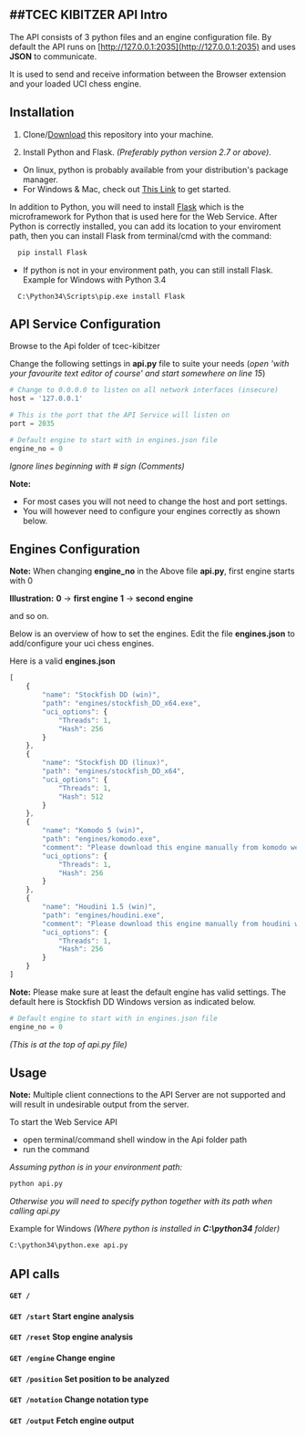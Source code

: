##TCEC KIBITZER API
Intro
-----

The API consists of 3 python files and an engine configuration file.
By default the API runs on [http://127.0.0.1:2035](http://127.0.0.1:2035) and uses __JSON__ to communicate.

It is used to send and receive information between the Browser extension and your loaded UCI chess engine.

Installation
------------

1. Clone/[Download](https://github.com/nssy/tcec-kibitzer/archive/master.zip) this repository into your machine.

2. Install Python and Flask. _(Preferably python version 2.7 or above)_.

  - On linux, python is probably available from your distribution's package manager.
  - For Windows & Mac, check out [This Link](https://www.python.org/download/) to get started.

  In addition to Python, you will need to install [Flask](http://flask.pocoo.org/) which is the microframework for Python that is used here for the Web Service.
  After Python is correctly installed, you can add its location to your enviroment path,
  then you can install Flask from terminal/cmd with the command:

```sh
  pip install Flask
```

 - If python is not in your environment path, you can still install Flask.
 Example for Windows with Python 3.4

```
  C:\Python34\Scripts\pip.exe install Flask
```

API Service Configuration
-------------------------

Browse to the Api folder of tcec-kibitzer

Change the following settings in __api.py__ file to suite your needs
(_open 'with your favourite text editor of course' and start somewhere on line 15_)
```python
# Change to 0.0.0.0 to listen on all network interfaces (insecure)
host = '127.0.0.1'

# This is the port that the API Service will listen on
port = 2035

# Default engine to start with in engines.json file
engine_no = 0
```
_Ignore lines beginning with # sign (Comments)_

__Note:__

 - For most cases you will not need to change the host and port settings.
 - You will however need to configure your engines correctly as shown below.

Engines Configuration
---------------------

__Note:__
When changing __engine_no__ in the Above file __api.py__, first engine starts with 0

__Illustration:__
__0__ -> __first engine__
__1__ -> __second engine__

and so on.

Below is an overview of how to set the engines.
Edit the file __engines.json__ to add/configure your uci chess engines.

Here is a valid __engines.json__
```javascript
[
	{
		"name": "Stockfish DD (win)",
		"path": "engines/stockfish_DD_x64.exe",
		"uci_options": {
			"Threads": 1,
			"Hash": 256
		}
	},
	{
		"name": "Stockfish DD (linux)",
		"path": "engines/stockfish_DD_x64",
		"uci_options": {
			"Threads": 1,
			"Hash": 512
		}
	},
	{
		"name": "Komodo 5 (win)",
		"path": "engines/komodo.exe",
		"comment": "Please download this engine manually from komodo website",
		"uci_options": {
			"Threads": 1,
			"Hash": 256
		}
	},
	{
		"name": "Houdini 1.5 (win)",
		"path": "engines/houdini.exe",
		"comment": "Please download this engine manually from houdini website",
		"uci_options": {
			"Threads": 1,
			"Hash": 256
		}
	}
]
```

__Note:__ Please make sure at least the default engine has valid settings.
The default here is Stockfish DD Windows version
as indicated below.
```python
# Default engine to start with in engines.json file
engine_no = 0
```
_(This is at the top of api.py file)_

Usage
-----

__Note:__ Multiple client connections to the API Server are not supported and will result in undesirable output from the server.

To start the Web Service API

- open terminal/command shell window in the Api folder path
- run the command

_Assuming python is in your environment path:_
```sh
python api.py
```
_Otherwise you will need to specify python together with its path when calling api.py_

Example for Windows _(Where python is installed in **C:\python34** folder)_
```sh
C:\python34\python.exe api.py
```

API calls
---------

#### `GET /`

#### `GET /start` Start engine analysis

#### `GET /reset` Stop engine analysis

#### `GET /engine` Change engine

#### `GET /position` Set position to be analyzed

#### `GET /notation` Change notation type

#### `GET /output` Fetch engine output
